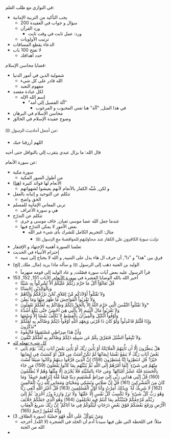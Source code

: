 
في التوازي مع طلب العلم:
* يجب التأكيد من التربية الإمانية
	* 200 سؤال و جواب في العقيدة
	* ورد القرآن
		* ورد: عمل ثابت في وقت ثابت
	* ترتيب الأولويات
* الدعاء يقطع المسافات
* لا تفتح 100 باب
	* حدد أهدافك


قضايا محاسن الإسلام:
* شمولية الدين في أمور الدنيا
	* الله قادر على كل شيء
	* مفهوم التعبد
* لكل عبادة مقصد
	* إسم الله الإله
		* "اَلَهَ الفصيل إلى أمه"
			* في هذا المثل, "اَلَهَ" هنا تعني المحبوب و المرغوب
* محاسن الإسلام في البرهان
* وضوح عقيدة الإسلام في الخالق


من أجمل أحاديث الرسول ﷺ:
* اللهم أرزقنا حبك

قال الله: ما يزال عبدي يتقرب إلي بالنوافل حتى أحبه


عن سورة الأنعام:
* سورة مكية
	* من أطول السور المكية
* الأنعام لها فوائد كثيرة ([هنا](https://mawdoo3.com/%D9%85%D8%B9%D9%84%D9%88%D9%85%D8%A7%D8%AA_%D8%B9%D8%A7%D9%85%D8%A9_%D8%B9%D9%86_%D8%B7%D8%A7%D8%A6%D8%B1_%D8%A7%D9%84%D9%86%D8%B9%D8%A7%D9%85%D8%A9#:~:text=%D9%88%D8%A7%D9%84%D8%B5%D9%88%D9%85%D8%A7%D9%84.%5B%D9%A8%5D-,%D9%81%D9%88%D8%A7%D8%A6%D8%AF%20%D8%B7%D8%A7%D8%A6%D8%B1%20%D8%A7%D9%84%D9%86%D8%B9%D8%A7%D9%85%D8%A9%20%D9%84%D9%84%D8%A8%D9%8A%D8%A6%D8%A9%20%D9%88%D8%A7%D9%84%D8%A5%D9%86%D8%B3%D8%A7%D9%86,-%D8%AA%D8%AA%D8%B9%D8%AF%D8%AF%20%D9%81%D9%88%D8%A7%D8%A6%D8%AF%20%D8%B7%D8%A7%D8%A6%D8%B1))
	* و لكن, شُبِّه الكفار بالأنعام لأنهم يعيشوا لشهواتهم
* تتكلم عن التوحيد و إثباته بالعقل
	* الحق واضح
* تربي المعاني الإمانية للمسلم
	* هي و سورة الأعراف
* تتكلم عن التدرّج
	* عندما جعل الله عصا موسى ثعبان, خاف موسى و جرى
	* بعض الأمور لا يمكن التدرّج فيها
		* مثال: التحريم الكامل للشرك بأى شيء غير الله
			* نزلت سورة الكافرون على الكفار عند محاولتهم للموافضة مع الرسول ﷺ
* تعلمنا السورة أهمية الإجتهاد و الإفتقار
* إحترام الأنبياء في الحديث
	* فرق بين "هذا" و "ذا", أن حرف ال هاء يدل على التنبيه, و الله لا يحتاج إلى تنبيه
*  الوليد بن العتبة ذهب إلى الرسول ﷺ و سأله ماذا يريد (مال, ملك, إلخ)
	* قرأ الرسول عليه بعض آيات سورة فصّلت, و عاد الوليد إلى قومه منهزماً
* أخبر الله بالله الوصايا العشرة في [سورة الأنعام](https://islamweb.net/ar/fatwa/110718/%D8%A7%D9%84%D9%88%D8%B5%D8%A7%D9%8A%D8%A7-%D8%A7%D9%84%D8%B9%D8%B4%D8%B1#:~:text=%D9%82%D9%8F%D9%84%D9%92%20%D8%AA%D9%8E%D8%B9%D9%8E%D8%A7%D9%84%D9%8E%D9%88%D9%92%D8%A7%D9%92%20%D8%A3%D9%8E%D8%AA%D9%92%D9%84%D9%8F%20%D9%85%D9%8E%D8%A7%20%D8%AD%D9%8E%D8%B1%D9%91%D9%8E%D9%85%D9%8E%20%D8%B1%D9%8E%D8%A8%D9%91%D9%8F%D9%83%D9%8F%D9%85%D9%92%20%D8%B9%D9%8E%D9%84%D9%8E%D9%8A%D9%92%D9%83%D9%8F%D9%85%D9%92%20%D8%A3%D9%8E%D9%84%D8%A7%D9%91%D9%8E%20%D8%AA%D9%8F%D8%B4%D9%92%D8%B1%D9%90%D9%83%D9%8F%D9%88%D8%A7%D9%92%20%D8%A8%D9%90%D9%87%D9%90%20%D8%B4%D9%8E%D9%8A%D9%92%D8%A6%D9%8B%D8%A7%20%D9%88%D9%8E%D8%A8%D9%90%D8%A7%D9%84%D9%92%D9%88%D9%8E%D8%A7%D9%84%D9%90%D8%AF%D9%8E%D9%8A%D9%92%D9%86%D9%90%20%D8%A5%D9%90%D8%AD%D9%92%D8%B3%D9%8E%D8%A7%D9%86%D9%8B%D8%A7%20%D9%88%D9%8E%D9%84%D8%A7%D9%8E%20%D8%AA%D9%8E%D9%82%D9%92%D8%AA%D9%8F%D9%84%D9%8F%D9%88%D8%A7%D9%92%20%D8%A3%D9%8E%D9%88%D9%92%D9%84%D8%A7%D9%8E%D8%AF%D9%8E%D9%83%D9%8F%D9%85%20%D9%85%D9%91%D9%90%D9%86%D9%92%20%D8%A5%D9%85%D9%92%D9%84%D8%A7%D9%8E%D9%82%D9%8D%20%D9%86%D9%91%D9%8E%D8%AD%D9%92%D9%86%D9%8F%20%D9%86%D9%8E%D8%B1%D9%92%D8%B2%D9%8F%D9%82%D9%8F%D9%83%D9%8F%D9%85%D9%92%20%D9%88%D9%8E%D8%A5%D9%90%D9%8A%D9%91%D9%8E%D8%A7%D9%87%D9%8F%D9%85%D9%92%20%D9%88%D9%8E%D9%84%D8%A7%D9%8E%20%D8%AA%D9%8E%D9%82%D9%92%D8%B1%D9%8E%D8%A8%D9%8F%D9%88%D8%A7%D9%92%20%D8%A7%D9%84%D9%92%D9%81%D9%8E%D9%88%D9%8E%D8%A7%D8%AD%D9%90%D8%B4%D9%8E%20%D9%85%D9%8E%D8%A7%20%D8%B8%D9%8E%D9%87%D9%8E%D8%B1%D9%8E%20%D9%85%D9%90%D9%86%D9%92%D9%87%D9%8E%D8%A7%20%D9%88%D9%8E%D9%85%D9%8E%D8%A7%20%D8%A8%D9%8E%D8%B7%D9%8E%D9%86%D9%8E%20%D9%88%D9%8E%D9%84%D8%A7%D9%8E%20%D8%AA%D9%8E%D9%82%D9%92%D8%AA%D9%8F%D9%84%D9%8F%D9%88%D8%A7%D9%92%20%D8%A7%D9%84%D9%86%D9%91%D9%8E%D9%81%D9%92%D8%B3%D9%8E%20%D8%A7%D9%84%D9%91%D9%8E%D8%AA%D9%90%D9%8A%20%D8%AD%D9%8E%D8%B1%D9%91%D9%8E%D9%85%D9%8E%20%D8%A7%D9%84%D9%84%D9%91%D9%87%D9%8F%20%D8%A5%D9%90%D9%84%D8%A7%D9%91%D9%8E%20%D8%A8%D9%90%D8%A7%D9%84%D9%92%D8%AD%D9%8E%D9%82%D9%91%D9%90%20%D8%B0%D9%8E%D9%84%D9%90%D9%83%D9%8F%D9%85%D9%92%20%D9%88%D9%8E%D8%B5%D9%91%D9%8E%D8%A7%D9%83%D9%8F%D9%85%D9%92%20%D8%A8%D9%90%D9%87%D9%90%20%D9%84%D9%8E%D8%B9%D9%8E%D9%84%D9%91%D9%8E%D9%83%D9%8F%D9%85%D9%92%20%D8%AA%D9%8E%D8%B9%D9%92%D9%82%D9%90%D9%84%D9%8F%D9%88%D9%86%D9%8E*%20%D9%88%D9%8E%D9%84%D8%A7%D9%8E%20%D8%AA%D9%8E%D9%82%D9%92%D8%B1%D9%8E%D8%A8%D9%8F%D9%88%D8%A7%D9%92%20%D9%85%D9%8E%D8%A7%D9%84%D9%8E%20%D8%A7%D9%84%D9%92%D9%8A%D9%8E%D8%AA%D9%90%D9%8A%D9%85%D9%90%20%D8%A5%D9%90%D9%84%D8%A7%D9%91%D9%8E%20%D8%A8%D9%90%D8%A7%D9%84%D9%91%D9%8E%D8%AA%D9%90%D9%8A,%D9%81%D9%8E%D8%AA%D9%8E%D9%81%D9%8E%D8%B1%D9%91%D9%8E%D9%82%D9%8E%20%D8%A8%D9%90%D9%83%D9%8F%D9%85%D9%92%20%D8%B9%D9%8E%D9%86%20%D8%B3%D9%8E%D8%A8%D9%90%D9%8A%D9%84%D9%90%D9%87%D9%90%20%D8%B0%D9%8E%D9%84%D9%90%D9%83%D9%8F%D9%85%D9%92%20%D9%88%D9%8E%D8%B5%D9%91%D9%8E%D8%A7%D9%83%D9%8F%D9%85%20%D8%A8%D9%90%D9%87%D9%90%20%D9%84%D9%8E%D8%B9%D9%8E%D9%84%D9%91%D9%8E%D9%83%D9%8F%D9%85%D9%92%20%D8%AA%D9%8E%D8%AA%D9%91%D9%8E%D9%82%D9%8F%D9%88%D9%86%D9%8E.), الآيات 151, 152, 153
	* قُلْ تَعَالَوْاْ أَتْلُ مَا حَرَّمَ رَبُّكُمْ عَلَيْكُمْ أَلاَّ تُشْرِكُواْ بِهِ شَيْئًا
	* وَبِالْوَالِدَيْنِ إِحْسَانًا
	* وَلاَ تَقْتُلُواْ أَوْلاَدَكُم مِّنْ إمْلاَقٍ نَّحْنُ نَرْزُقُكُمْ وَإِيَّاهُمْ
	* وَلاَ تَقْرَبُواْ الْفَوَاحِشَ مَا ظَهَرَ مِنْهَا وَمَا بَطَنَ
	* وَلاَ تَقْتُلُواْ النَّفْسَ الَّتِي حَرَّمَ اللّهُ إِلاَّ بِالْحَقِّ ذَلِكُمْ وَصَّاكُمْ بِهِ لَعَلَّكُمْ تَعْقِلُونَ*
	* وَلاَ تَقْرَبُواْ مَالَ الْيَتِيمِ إِلاَّ بِالَّتِي هِيَ أَحْسَنُ حَتَّى يَبْلُغَ أَشُدَّهُ 
	* وَأَوْفُواْ الْكَيْلَ وَالْمِيزَانَ بِالْقِسْطِ لاَ نُكَلِّفُ نَفْسًا إِلاَّ وُسْعَهَا 
	* وَإِذَا قُلْتُمْ فَاعْدِلُواْ وَلَوْ كَانَ ذَا قُرْبَى وَبِعَهْدِ اللّهِ أَوْفُواْ ذَلِكُمْ وَصَّاكُم بِهِ لَعَلَّكُمْ تَذَكَّرُونَ* 
	* وَأَنَّ هَذَا صِرَاطِي مُسْتَقِيمًا فَاتَّبِعُوهُ 
	* وَلاَ تَتَّبِعُواْ السُّبُلَ فَتَفَرَّقَ بِكُمْ عَن سَبِيلِهِ ذَلِكُمْ وَصَّاكُم بِهِ لَعَلَّكُمْ تَتَّقُونَ.
* [كل شيء تفعله لله](https://quran.ksu.edu.sa/tafseer/katheer/sura6-aya162.html)
	* هَلْ يَنظُرُونَ إِلَّا أَن تَأْتِيَهُمُ الْمَلَائِكَةُ أَوْ يَأْتِيَ رَبُّكَ أَوْ يَأْتِيَ بَعْضُ آيَاتِ رَبِّكَ ۗ يَوْمَ يَأْتِي بَعْضُ آيَاتِ رَبِّكَ لَا يَنفَعُ نَفْسًا إِيمَانُهَا لَمْ تَكُنْ آمَنَتْ مِن قَبْلُ أَوْ كَسَبَتْ فِي إِيمَانِهَا خَيْرًا ۗ قُلِ انتَظِرُوا إِنَّا مُنتَظِرُونَ (158) إِنَّ الَّذِينَ فَرَّقُوا دِينَهُمْ وَكَانُوا شِيَعًا لَّسْتَ مِنْهُمْ فِي شَيْءٍ ۚ إِنَّمَا أَمْرُهُمْ إِلَى اللَّهِ ثُمَّ يُنَبِّئُهُم بِمَا كَانُوا يَفْعَلُونَ (159) مَن جَاءَ بِالْحَسَنَةِ فَلَهُ عَشْرُ أَمْثَالِهَا ۖ وَمَن جَاءَ بِالسَّيِّئَةِ فَلَا يُجْزَىٰ إِلَّا مِثْلَهَا وَهُمْ لَا يُظْلَمُونَ (160) قُلْ إِنَّنِي هَدَانِي رَبِّي إِلَىٰ صِرَاطٍ مُّسْتَقِيمٍ دِينًا قِيَمًا مِّلَّةَ إِبْرَاهِيمَ حَنِيفًا ۚ وَمَا كَانَ مِنَ الْمُشْرِكِينَ (161) قُلْ إِنَّ صَلَاتِي وَنُسُكِي وَمَحْيَايَ وَمَمَاتِي لِلَّهِ رَبِّ الْعَالَمِينَ (162) لَا شَرِيكَ لَهُ ۖ وَبِذَٰلِكَ أُمِرْتُ وَأَنَا أَوَّلُ الْمُسْلِمِينَ (163) قُلْ أَغَيْرَ اللَّهِ أَبْغِي رَبًّا وَهُوَ رَبُّ كُلِّ شَيْءٍ ۚ وَلَا تَكْسِبُ كُلُّ نَفْسٍ إِلَّا عَلَيْهَا ۚ وَلَا تَزِرُ وَازِرَةٌ وِزْرَ أُخْرَىٰ ۚ ثُمَّ إِلَىٰ رَبِّكُم مَّرْجِعُكُمْ فَيُنَبِّئُكُم بِمَا كُنتُمْ فِيهِ تَخْتَلِفُونَ (164) وَهُوَ الَّذِي جَعَلَكُمْ خَلَائِفَ الْأَرْضِ وَرَفَعَ بَعْضَكُمْ فَوْقَ بَعْضٍ دَرَجَاتٍ لِّيَبْلُوَكُمْ فِي مَا آتَاكُمْ ۗ إِنَّ رَبَّكَ سَرِيعُ الْعِقَابِ وَإِنَّهُ لَغَفُورٌ رَّحِيمٌ (165)
* وَمَنْ يَتَوَكَّلْ عَلَى اللَّهِ فَهُوَ حَسْبُهُ (سورة الطلاق, 3)
	* مثلاً: في اللحظة التي ظن فيها سيدنا آدم أن الخلد في الشجرة (لا الله), أخرجه الله من الجنة
* 